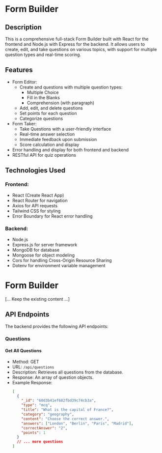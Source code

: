 # Form Builder

## Description

This is a comprehensive full-stack Form Builder built with React for the frontend and Node.js with Express for the backend. It allows users to create, edit, and take questions on various topics, with support for multiple question types and real-time scoring.

## Features

- Form Editor:
  - Create and questions with multiple question types:
    - Multiple Choice
    - Fill in the Blanks
    - Comprehension (with paragraph)
  - Add, edit, and delete questions
  - Set points for each question
  - Categorize questions
- Form Taker:
  - Take Questions with a user-friendly interface
  - Real-time answer selection
  - Immediate feedback upon submission
  - Score calculation and display
- Error handling and display for both frontend and backend
- RESTful API for quiz operations

## Technologies Used

### Frontend:

- React (Create React App)
- React Router for navigation
- Axios for API requests
- Tailwind CSS for styling
- Error Boundary for React error handling

### Backend:

- Node.js
- Express.js for server framework
- MongoDB for database
- Mongoose for object modeling
- Cors for handling Cross-Origin Resource Sharing
- Dotenv for environment variable management

# Form Builder

[... Keep the existing content ...]

## API Endpoints

The backend provides the following API endpoints:

### Questions

#### Get All Questions

- Method: GET
- URL: `/api/questions`
- Description: Retrieves all questions from the database.
- Response: An array of question objects.
- Example Response:
  ```json
  [
    {
      "_id": "60d3b41ef682fbd39c74cb3a",
      "type": "mcq",
      "title": "What is the capital of France?",
      "category": "geography",
      "content": "Choose the correct answer.",
      "answers": ["London", "Berlin", "Paris", "Madrid"],
      "correctAnswer": "2",
      "points": 1
    }
    // ... more questions
  ]
  ```
